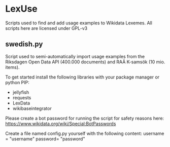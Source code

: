 # LexUse
Scripts used to find and add usage examples to Wikidata Lexemes. All scripts here are licensed under GPL-v3

## swedish.py
Script used to semi-automatically import usage examples from the Riksdagen Open Data API (400.000 documents) and RAÄ K-samsök (10 mio. items). 

To get started install the following libraries with your package manager or python PIP:
* jellyfish
* requests
* LexData
* wikibaseintegrator

Please create a bot password for running the script for
safety reasons here: https://www.wikidata.org/wiki/Special:BotPasswords

Create a file named config.py yourself with the following content:
username = "username"
password= "password"
